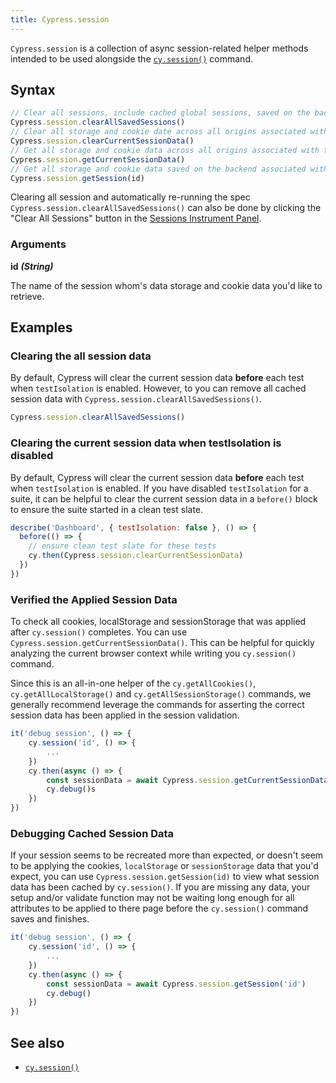 ```yaml
---
title: Cypress.session
---
```


`Cypress.session` is a collection of async session-related helper methods
intended to be used alongside the [`cy.session()`](/api/commands/session)
command.

## Syntax

```javascript
// Clear all sessions, include cached global sessions, saved on the backend.
Cypress.session.clearAllSavedSessions()
// Clear all storage and cookie date across all origins associated with the current session.
Cypress.session.clearCurrentSessionData()
// Get all storage and cookie data across all origins associated with the current session.
Cypress.session.getCurrentSessionData()
// Get all storage and cookie data saved on the backend associated with the provided session id.
Cypress.session.getSession(id)
```

Clearing all session and automatically re-running the spec
`Cypress.session.clearAllSavedSessions()` can also be done by clicking the
"Clear All Sessions" button in the
[Sessions Instrument Panel](/api/commands/session#The-Instrument-Panel).

<DocsImage src="/img/api/session/sessions-panel.png" alt="Sessions Instrument Panel" ></DocsImage>

### Arguments

**<Icon name="angle-right"></Icon> id** **_(String)_**

The name of the session whom's data storage and cookie data you'd like to
retrieve.

## Examples

### Clearing the all session data

By default, Cypress will clear the current session data **before** each test
when `testIsolation` is enabled. However, to you can remove all cached session
data with `Cypress.session.clearAllSavedSessions()`.

```js
Cypress.session.clearAllSavedSessions()
```

### Clearing the current session data when testIsolation is disabled

By default, Cypress will clear the current session data **before** each test
when `testIsolation` is enabled. If you have disabled `testIsolation` for a
suite, it can be helpful to clear the current session data in a `before()` block
to ensure the suite started in a clean test slate.

```js
describe('Dashboard', { testIsolation: false }, () => {
  before(() => {
    // ensure clean test slate for these tests
    cy.then(Cypress.session.clearCurrentSessionData)
  })
})
```

### Verified the Applied Session Data

To check all cookies, localStorage and sessionStorage that was applied after
`cy.session()` completes. You can use `Cypress.session.getCurrentSessionData()`.
This can be helpful for quickly analyzing the current browser context while
writing you `cy.session()` command.

Since this is an all-in-one helper of the `cy.getAllCookies()`,
`cy.getAllLocalStorage()` and `cy.getAllSessionStorage()` commands, we generally
recommend leverage the commands for asserting the correct session data has been
applied in the session validation.

```js
it('debug session', () => {
    cy.session('id', () => {
        ...
    })
    cy.then(async () => {
        const sessionData = await Cypress.session.getCurrentSessionData()
        cy.debug()s
    })
})
```

### Debugging Cached Session Data

If your session seems to be recreated more than expected, or doesn't seem to be
applying the cookies, `localStorage` or `sessionStorage` data that you'd expect,
you can use `Cypress.session.getSession(id)` to view what session data has been
cached by `cy.session()`. If you are missing any data, your setup and/or
validate function may not be waiting long enough for all attributes to be
applied to there page before the `cy.session()` command saves and finishes.

```js
it('debug session', () => {
    cy.session('id', () => {
        ...
    })
    cy.then(async () => {
        const sessionData = await Cypress.session.getSession('id')
        cy.debug()
    })
})
```

## See also

- [`cy.session()`](/api/commands/session)
